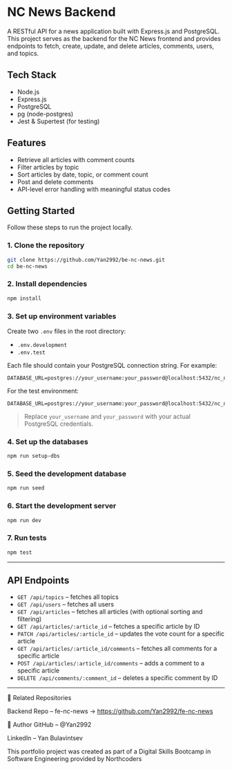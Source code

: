 # NC News Backend

A RESTful API for a news application built with Express.js and PostgreSQL. This project serves as the backend for the NC News frontend and provides endpoints to fetch, create, update, and delete articles, comments, users, and topics.

## Tech Stack

- Node.js  
- Express.js  
- PostgreSQL  
- pg (node-postgres)  
- Jest & Supertest (for testing)

## Features

- Retrieve all articles with comment counts  
- Filter articles by topic  
- Sort articles by date, topic, or comment count  
- Post and delete comments  
- API-level error handling with meaningful status codes

## Getting Started

Follow these steps to run the project locally.

### 1. Clone the repository

```bash
git clone https://github.com/Yan2992/be-nc-news.git
cd be-nc-news
```

### 2. Install dependencies

```bash
npm install
```

### 3. Set up environment variables

Create two `.env` files in the root directory:

- `.env.development`
- `.env.test`

Each file should contain your PostgreSQL connection string. For example:

```
DATABASE_URL=postgres://your_username:your_password@localhost:5432/nc_news
```

For the test environment:

```
DATABASE_URL=postgres://your_username:your_password@localhost:5432/nc_news_test
```

> Replace `your_username` and `your_password` with your actual PostgreSQL credentials.

### 4. Set up the databases

```bash
npm run setup-dbs
```

### 5. Seed the development database

```bash
npm run seed
```

### 6. Start the development server

```bash
npm run dev
```

### 7. Run tests

```bash
npm test
```

---

## API Endpoints

- `GET /api/topics` – fetches all topics  
- `GET /api/users` – fetches all users  
- `GET /api/articles` – fetches all articles (with optional sorting and filtering)  
- `GET /api/articles/:article_id` – fetches a specific article by ID  
- `PATCH /api/articles/:article_id` – updates the vote count for a specific article  
- `GET /api/articles/:article_id/comments` – fetches all comments for a specific article  
- `POST /api/articles/:article_id/comments` – adds a comment to a specific article  
- `DELETE /api/comments/:comment_id` – deletes a specific comment by ID  

---

🔗 Related Repositories

Backend Repo – fe-nc-news -> https://github.com/Yan2992/fe-nc-news

👤 Author
GitHub – @Yan2992

LinkedIn – Yan Bulavintsev

This portfolio project was created as part of a Digital Skills Bootcamp in Software Engineering provided by Northcoders
